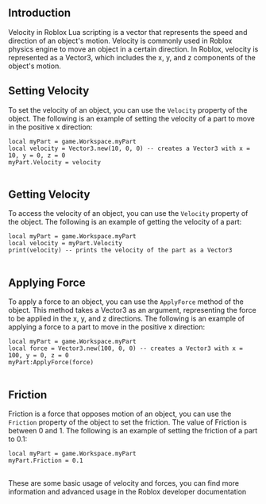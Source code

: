<h2>Introduction</h2>
<p>Velocity in Roblox Lua scripting is a vector that represents the speed and direction of an object's motion. Velocity is commonly used in Roblox physics engine to move an object in a certain direction. In Roblox, velocity is represented as a Vector3, which includes the x, y, and z components of the object's motion.</p>
<h2>Setting Velocity</h2>
<p>To set the velocity of an object, you can use the <code>Velocity</code> property of the object. The following is an example of setting the velocity of a part to move in the positive x direction:</p>
<pre>
<code>local myPart = game.Workspace.myPart
local velocity = Vector3.new(10, 0, 0) -- creates a Vector3 with x = 10, y = 0, z = 0
myPart.Velocity = velocity
</code>
</pre>
<h2>Getting Velocity</h2>
<p>To access the velocity of an object, you can use the <code>Velocity</code> property of the object. The following is an example of getting the velocity of a part:</p>
<pre>
<code>local myPart = game.Workspace.myPart
local velocity = myPart.Velocity
print(velocity) -- prints the velocity of the part as a Vector3
</code>
</pre>
<h2>Applying Force</h2>
<p>To apply a force to an object, you can use the <code>ApplyForce</code> method of the object. This method takes a Vector3 as an argument, representing the force to be applied in the x, y, and z directions. The following is an example of applying a force to a part to move in the positive x direction:</p>
<pre>
<code>local myPart = game.Workspace.myPart
local force = Vector3.new(100, 0, 0) -- creates a Vector3 with x = 100, y = 0, z = 0
myPart:ApplyForce(force)
</code>
</pre>
<h2>Friction</h2>
<p>Friction is a force that opposes motion of an object, you can use the <code>Friction</code> property of the object to set the friction. The value of Friction is between 0 and 1. The following is an example of setting the friction of a part to 0.1:</p>
<pre>
<code>local myPart = game.Workspace.myPart
myPart.Friction = 0.1
</code>
</pre>
<p>These are some basic usage of velocity and forces, you can find more information and advanced usage in the Roblox developer documentation</p>


